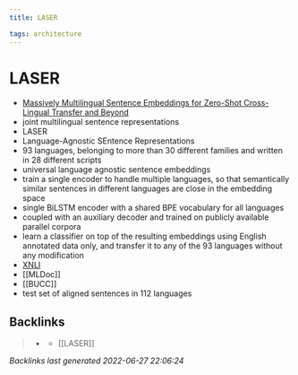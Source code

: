 ```yaml
---
title: LASER

tags: architecture 
---
```


# LASER
- [Massively Multilingual Sentence Embeddings for Zero-Shot Cross-Lingual Transfer and Beyond](https://arxiv.org/abs/1812.10464)
- joint multilingual sentence representations
- LASER
- Language-Agnostic SEntence Representations
- 93 languages, belonging to more than 30 different families and written in 28 different scripts
- universal language agnostic sentence embeddings
- train a single encoder to handle multiple languages, so that semantically similar sentences in different languages are close in the embedding space
- single BiLSTM encoder with a shared BPE vocabulary for all languages
- coupled with an auxiliary decoder and trained on publicly available parallel corpora
- learn a classifier on top of the resulting embeddings using English annotated data only, and transfer it to any of the 93 languages without any modification
- [XNLI](XNLI)
- [[MLDoc]]
- [[BUCC]]
- test set of aligned sentences in 112 languages


## Backlinks

> - [](journals/2022-06-27.md)
>   - [[LASER]]

_Backlinks last generated 2022-06-27 22:06:24_

